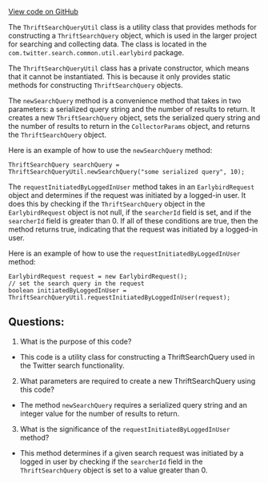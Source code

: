 [View code on GitHub](https://github.com/misbahsy/the-algorithm/src/java/com/twitter/search/common/util/earlybird/ThriftSearchQueryUtil.java)

The `ThriftSearchQueryUtil` class is a utility class that provides methods for constructing a `ThriftSearchQuery` object, which is used in the larger project for searching and collecting data. The class is located in the `com.twitter.search.common.util.earlybird` package.

The `ThriftSearchQueryUtil` class has a private constructor, which means that it cannot be instantiated. This is because it only provides static methods for constructing `ThriftSearchQuery` objects.

The `newSearchQuery` method is a convenience method that takes in two parameters: a serialized query string and the number of results to return. It creates a new `ThriftSearchQuery` object, sets the serialized query string and the number of results to return in the `CollectorParams` object, and returns the `ThriftSearchQuery` object.

Here is an example of how to use the `newSearchQuery` method:

```
ThriftSearchQuery searchQuery = ThriftSearchQueryUtil.newSearchQuery("some serialized query", 10);
```

The `requestInitiatedByLoggedInUser` method takes in an `EarlybirdRequest` object and determines if the request was initiated by a logged-in user. It does this by checking if the `ThriftSearchQuery` object in the `EarlybirdRequest` object is not null, if the `searcherId` field is set, and if the `searcherId` field is greater than 0. If all of these conditions are true, then the method returns true, indicating that the request was initiated by a logged-in user.

Here is an example of how to use the `requestInitiatedByLoggedInUser` method:

```
EarlybirdRequest request = new EarlybirdRequest();
// set the search query in the request
boolean initiatedByLoggedInUser = ThriftSearchQueryUtil.requestInitiatedByLoggedInUser(request);
```
## Questions: 
 1. What is the purpose of this code?
- This code is a utility class for constructing a ThriftSearchQuery used in the Twitter search functionality.

2. What parameters are required to create a new ThriftSearchQuery using this code?
- The method `newSearchQuery` requires a serialized query string and an integer value for the number of results to return.

3. What is the significance of the `requestInitiatedByLoggedInUser` method?
- This method determines if a given search request was initiated by a logged in user by checking if the `searcherId` field in the `ThriftSearchQuery` object is set to a value greater than 0.